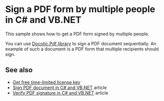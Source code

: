 # Sign a PDF form by multiple people in C# and VB.NET
This sample shows how to get a PDF form signed by multiple people. 

You can use [Docotic.Pdf library](https://bitmiracle.com/pdf-library/) to sign a PDF document sequentially. An example of such a document is a PDF form that multiple recipients should sign. 

## See also
* [Get free time-limited license key](https://bitmiracle.com/pdf-library/download)
* [Sign PDF document in C# and VB.NET](https://bitmiracle.com/pdf-library/signatures/sign) article
* [Verify PDF signature in C# and VB.NET](https://bitmiracle.com/pdf-library/signatures/verify) article